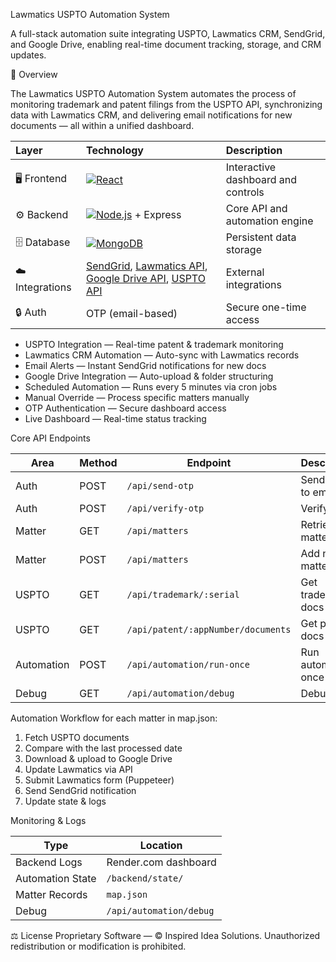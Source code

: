 Lawmatics USPTO Automation System

A full-stack automation suite integrating USPTO, Lawmatics CRM, SendGrid, and Google Drive, enabling real-time document tracking, storage, and CRM updates.

🧭 Overview

The Lawmatics USPTO Automation System automates the process of monitoring trademark and patent filings from the USPTO API, synchronizing data with Lawmatics CRM, and delivering email notifications for new documents — all within a unified dashboard.

| Layer           | Technology                                                                                                                                                                         | Description                        |
| :-------------- | :--------------------------------------------------------------------------------------------------------------------------------------------------------------------------------- | :--------------------------------- |
| 🖥️ Frontend    | [![React](https://img.shields.io/badge/React-18.x-61DAFB?logo=react\&logoColor=white)](https://reactjs.org/)                                                                       | Interactive dashboard and controls |
| ⚙️ Backend      | [![Node.js](https://img.shields.io/badge/Node.js-18.x-339933?logo=node.js\&logoColor=white)](https://nodejs.org/) + Express                                                        | Core API and automation engine     |
| 🗄️ Database    | [![MongoDB](https://img.shields.io/badge/MongoDB-6.x-47A248?logo=mongodb\&logoColor=white)](https://www.mongodb.com/)                                                              | Persistent data storage            |
| ☁️ Integrations | [SendGrid](https://sendgrid.com/), [Lawmatics API](https://www.lawmatics.com/), [Google Drive API](https://developers.google.com/drive), [USPTO API](https://developer.uspto.gov/) | External integrations              |
| 🔒 Auth         | OTP (email-based)                                                                                                                                                                  | Secure one-time access             |

 - USPTO Integration — Real-time patent & trademark monitoring
 - Lawmatics CRM Automation — Auto-sync with Lawmatics records
 - Email Alerts — Instant SendGrid notifications for new docs
 - Google Drive Integration — Auto-upload & folder structuring
 - Scheduled Automation — Runs every 5 minutes via cron jobs
 - Manual Override — Process specific matters manually
 - OTP Authentication — Secure dashboard access
 - Live Dashboard — Real-time status tracking

Core API Endpoints

| Area       | Method | Endpoint                           | Description          |
| ---------- | ------ | ---------------------------------- | -------------------- |
| Auth       | POST   | `/api/send-otp`                    | Send OTP to email    |
| Auth       | POST   | `/api/verify-otp`                  | Verify OTP           |
| Matter     | GET    | `/api/matters`                     | Retrieve all matters |
| Matter     | POST   | `/api/matters`                     | Add new matter       |
| USPTO      | GET    | `/api/trademark/:serial`           | Get trademark docs   |
| USPTO      | GET    | `/api/patent/:appNumber/documents` | Get patent docs      |
| Automation | POST   | `/api/automation/run-once`         | Run automation once  |
| Debug      | GET    | `/api/automation/debug`            | Debug info           |

Automation Workflow
for each matter in map.json:
  1. Fetch USPTO documents
  2. Compare with the last processed date
  3. Download & upload to Google Drive
  4. Update Lawmatics via API
  5. Submit Lawmatics form (Puppeteer)
  6. Send SendGrid notification
  7. Update state & logs

Monitoring & Logs

| Type             | Location                |
| ---------------- | ----------------------- |
| Backend Logs     | Render.com dashboard    |
| Automation State | `/backend/state/`       |
| Matter Records   | `map.json`              |
| Debug            | `/api/automation/debug` |

⚖️ License
Proprietary Software — © Inspired Idea Solutions.
Unauthorized redistribution or modification is prohibited.





